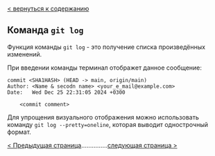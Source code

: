 [< вернуться к содержанию](./readme.md)

## Команда `git log`

Функция команды `git log` - это получение списка произведённых изменений.

При введении команды терминал отображет данное сообщение:

```
commit <SHA1HASH> (HEAD -> main, origin/main)
Author: <Name & secodn name> <your_e_mail@example.com>
Date:   Wed Dec 25 22:31:05 2024 +0300

    <commit comment>
```

Для упрощения визуального отображения можно использовать команду `git log --pretty=oneline`, которая выводит однострочный формат.

[< Предыдущая страница](./commit-command.md)...............[следующая страница >](./checkout-command.md)
